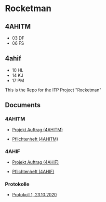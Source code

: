 # Rocketman

## 4AHITM

* 03 DF
* 06 FS

## 4ahif

* 10 HL
* 14 KJ
* 17 PM

This is the Repo for the ITP Project "Rocketman"

## Documents

### 4AHITM
* [Projekt Auftrag (4AHITM)](https://htl-leonding-project.github.io/rocketman/ahitm/proposal)

* [Pflichtenheft (4AHITM)](https://htl-leonding-project.github.io/rocketman/ahitm/system-specification)

### 4AHIF

* [Projekt Auftrag (4AHIF)](https://htl-leonding-project.github.io/rocketman/ahif/project-proposal )

* [Pflichtenheft (4AHIF)](https://htl-leonding-project.github.io/rocketman/ahif/system-specification) 

### Protokolle
* [Protokoll 1, 23.10.2020](https://htl-leonding-project.github.io/rocketman/protokoll1_231020) 
